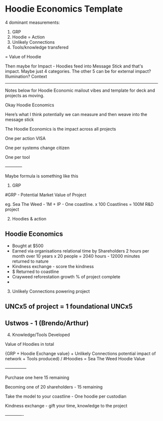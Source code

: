 # Hoodie Economics Template

4 dominant measurements:

1. GRP
2. Hoodie = Action
3. Unlikely Connections
4. Tools/knowledge transfered

\= Value of Hoodie

Then maybe for Impact - Hoodies feed into Message Stick and that's impact. Maybe just 4 categories. The other 5 can be for external impact? Illumination? Context

***

Notes below for Hoodie Economic mailout vibes and template for deck and projects as moving.

Okay Hoodie Economics

Here’s what I think potentially we can measure and then weave into the message stick

The Hoodie Economics is the impact across all projects

One per action VISA

One per systems change citizen

One per tool

————

Maybe formula is something like this

1. GRP

\#GRP - Potential Market Value of Project

eg. Sea The Weed - 1M + IP - One coastline. x 100 Coastlines = 100M R\&D project

2. Hoodies & action

## Hoodie Economics

* Bought at $500
* Earned via organisations relational time by Shareholders 2 hours per month over 10 years x 20 people = 2040 hours - 12000 minutes returned to nature
* Kindness exchange - score the kindness
* $ Returned to coastline
* Crayweed reforestation growth % of project complete
*

3. Unlikely Connections powering project

## UNCx5 of project = 1 foundational UNCx5

## Ustwos - 1 (Brendo/Arthur)

4. Knowledge/Tools Developed

Value of Hoodies in total

{GRP + Hoodie Exchange value} + Unlikely Connections potential impact of network + Tools produced) / #Hoodies = Sea The Weed Hoodie Value

—————

Purchase one here 15 remaining

Becoming one of 20 shareholders - 15 remaining

Take the model to your coastline - One hoodie per custodian

Kindness exchange - gift your time, knowledge to the project

————-
